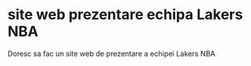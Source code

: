 # site web prezentare echipa Lakers NBA
Doresc sa fac un site web de  prezentare a echipei Lakers NBA
